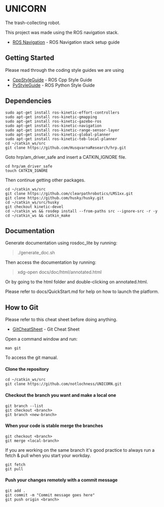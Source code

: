 # UNICORN

The trash-collecting robot.

This project was made using the ROS navigation stack.

* [ROS Navigation](http://wiki.ros.org/navigation/Tutorials/RobotSetup) - ROS Navigation stack setup guide

## Getting Started

Please read through the coding style guides we are using

* [CppStyleGuide](http://wiki.ros.org/CppStyleGuide) - ROS Cpp Style Guide
* [PyStyleGuide](http://wiki.ros.org/PyStyleGuide) - ROS Python Style Guide

## Dependencies

```
sudo apt-get install ros-kinetic-effort-controllers
sudo apt-get install ros-kinetic-gmapping
sudo apt-get install ros-kinetic-gazebo-ros
sudo apt-get install ros-kinetic-navigation
sudo apt-get install ros-kinetic-range-sensor-layer
sudo apt-get install ros-kinetic-global-planner
sudo apt-get install ros-kinetic-teb-local-planner
cd ~/catkin_ws/src
git clone https://github.com/HusqvarnaResearch/hrp.git
```

Goto hrp/am_driver_safe and insert a CATKIN_IGNORE file.
```
cd hrp/am_driver_safe
touch CATKIN_IGNORE
```

Then continue getting other packages.
```
cd ~/catkin_ws/src
git clone https://github.com/clearpathrobotics/LMS1xx.git
git clone https://github.com/husky/husky.git
cd ~/catkin_ws/src/husky
git checkout kinetic-devel
cd ~/catkin_ws && rosdep install --from-paths src --ignore-src -r -y
cd ~/catkin_ws && catkin_make
```

## Documentation

Generate documentation using rosdoc_lite by running:
> ./generate_doc.sh

Then access the documentation by running:
> xdg-open docs/doc/html/annotated.html

Or by going to the html folder and double-clicking on annotated.html.

Please refer to docs/QuickStart.md for help on how to launch the platform.

## How to Git

Please refer to this cheat sheet before doing anything.

* [GitCheatSheet](https://services.github.com/on-demand/downloads/github-git-cheat-sheet.pdf) - Git Cheat Sheet

Open a command window and run:

```
man git
```

To access the git manual.

#### Clone the repository

```
cd ~/catkin_ws/src
git clone https://github.com/notlochness/UNICORN.git
```

#### Checkout the branch you want and make a local one

```
git branch --list
git checkout <branch>
git branch <new-branch>
```

#### When your code is stable merge the branches

```
git checkout <branch>
git merge <local-branch>
```

If you are working on the same branch it's good practice to always run a fetch & pull when you start your workday.

```
git fetch
git pull
```

#### Push your changes remotely with a commit message

```
git add .
git commit -m "Commit message goes here"
git push origin <branch> 
```

